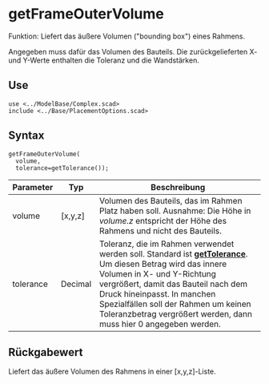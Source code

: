 # getFrameOuterVolume

Funktion: Liefert das äußere Volumen ("bounding box") eines Rahmens.

Angegeben muss dafür das Volumen des Bauteils. Die zurückgelieferten X- und Y-Werte enthalten die Toleranz und die Wandstärken.

## Use
```
use <../ModelBase/Complex.scad>
include <../Base/PlacementOptions.scad>
```

## Syntax
```
getFrameOuterVolume(
  volume, 
  tolerance=getTolerance());
```

| Parameter | Typ | Beschreibung |
| ------ | ------ | ------ |
| volume | \[x,y,z] | Volumen des Bauteils, das im Rahmen Platz haben soll. Ausnahme: Die Höhe in *volume.z* entspricht der Höhe des Rahmens und nicht des Bauteils. |
| tolerance | Decimal | Toleranz, die im Rahmen verwendet werden soll. Standard ist [__getTolerance__](../Base/gettolerance.md). Um diesen Betrag wird das innere Volumen in X- und Y-Richtung vergrößert, damit das Bauteil nach dem Druck hineinpasst. In manchen Spezialfällen soll der Rahmen um keinen Toleranzbetrag vergrößert werden, dann muss hier 0 angegeben werden. |

## Rückgabewert
Liefert das äußere Volumen des Rahmens in einer \[x,y,z]-Liste.
